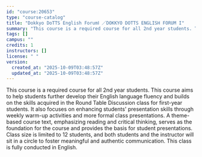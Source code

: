 ```yaml
---
id: "course:20653"
type: "course-catalog"
title: "Dokkyo DoTTS English ForumⅠ ／DOKKYO DOTTS ENGLISH FORUM I"
summary: "This course is a required course for all 2nd year students. This course aims to help students further develop their Engl…"
tags: []
campus: ""
credits: 1
instructors: []
license: " "
version:
  created_at: "2025-10-09T03:48:57Z"
  updated_at: "2025-10-09T03:48:57Z"
---
```


This course is a required course for all 2nd year students. This course aims to help students further develop their English language fluency and builds on the skills acquired in the Round Table Discussion class for first-year students. It also focuses on enhancing students' presentation skills through weekly warm-up activities and more formal class presentations. A theme-based course text, emphasizing reading and critical thinking, serves as the foundation for the course and provides the basis for student presentations. Class size is limited to 12 students, and both students and the instructor will sit in a circle to foster meaningful and authentic communication. This class is fully conducted in English.
